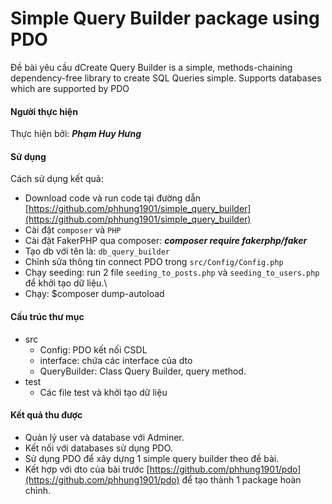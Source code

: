 # Simple Query Builder package using PDO

Đề bài yêu cầu dCreate Query Builder is a simple, methods-chaining dependency-free library to create SQL Queries simple. Supports databases which are supported by PDO

#### Người thực hiện
Thực hiện bởi: ***Phạm Huy Hưng***

#### Sử dụng
Cách sử dụng kết quả:
- Download code và run code tại đường dẫn [https://github.com/phhung1901/simple_query_builder](https://github.com/phhung1901/simple_query_builder)
- Cài đặt `composer` và `PHP`
- Cài đặt FakerPHP qua composer: ***composer require fakerphp/faker***
- Tạo db với tên là: `db_query_builder`
- Chỉnh sửa thông tin connect PDO trong `src/Config/Config.php`
- Chạy seeding: run 2 file `seeding_to_posts.php` và  `seeding_to_users.php` để khởi tạo dữ liệu.\
- Chạy: $composer dump-autoload

#### Cấu trúc thư mục
- src
  - Config: PDO kết nối CSDL
  - interface: chứa các interface của dto
  - QueryBuilder: Class Query Builder, query method.
- test
  - Các file test và khởi tạo dữ liệu

#### Kết quả thu được
- Quản lý user và database với Adminer.
- Kết nối với databases sử dụng PDO.
- Sử dụng PDO để xây dựng 1 simple query builder theo đề bài. 
- Kết hợp với dto của bài trước [https://github.com/phhung1901/pdo](https://github.com/phhung1901/pdo) để tạo thành 1 package hoàn chỉnh.

